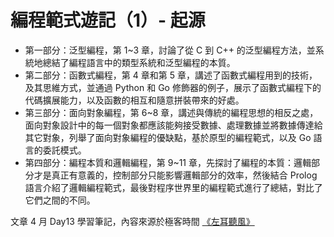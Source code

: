 # 編程範式遊記（1）- 起源

* 第一部分：泛型編程，第 1~3 章，討論了從 C 到 C++ 的泛型編程方法，並系統地總結了編程語言中的類型系統和泛型編程的本質。
* 第二部分：函數式編程，第 4 章和第 5 章，講述了函數式編程用到的技術，及其思維方式，並通過 Python 和 Go 修飾器的例子，展示了函數式編程下的代碼擴展能力，以及函數的相互和隨意拼裝帶來的好處。
* 第三部分：面向對象編程，第 6~8 章，講述與傳統的編程思想的相反之處，面向對象設計中的每一個對象都應該能夠接受數據、處理數據並將數據傳達給其它對象，列舉了面向對象編程的優缺點，基於原型的編程範式，以及 Go 語言的委託模式。
* 第四部分：編程本質和邏輯編程，第 9~11 章，先探討了編程的本質：邏輯部分才是真正有意義的，控制部分只能影響邏輯部分的效率，然後結合 Prolog 語言介紹了邏輯編程範式，最後對程序世界里的編程範式進行了總結，對比了它們之間的不同。


文章 4 月 Day13 學習筆記，內容來源於極客時間 [《左耳聽風》](https://time.geekbang.org/column/article/301)